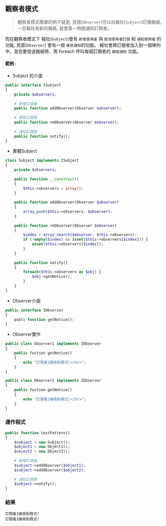 ## 觀察者模式
> 觀察者模式簡單的例子就是, 民眾(`Observer`)可以向報社(`Subject`)訂閱報紙, 一旦報社有新的報紙, 就會第一時間通知訂閱者。 
    
而在觀察者模式下 報社(`Subject`)會有 `新增使用者` 與 `取消使用者訂閱` 和 `通知使用者` 的功能,
民眾(`Observer`) 會有一個 `接收通知`的功能。
報社會將訂閱者加入到一個陣列中，並在要發送報紙時，用 foreach 呼叫每個訂閱者的 `接收通知` 功能。  
    
#### 範例 :
* Subject 的介面

```php
public interface ISubject
{
    private $observers;
    
    # 新增訂閱者
    public function addObserver(Observer $observer);
    
    # 移除訂閱者
    public function rmObserver(Observer $observer);
    
    # 通知訂閱者
    public function notify();
}
```
* 實體Subject    
```php
class Subject implements ISubject 
{
    private $observers;
    
    public function __construct() 
    {
        $this->observers = array();
    }
    
    public function addObserver(Observer $observer) 
    {
        array_push($this->observers, $observer);
    }
    
    public function rmObserver(Observer $observer) 
    {
        $index = array_search($observer, $this->observers);
        if (!empty($index) && isset($this->observers[$index])) {
            unset($this->observers[$index]);
        }
    }
    
    public function notify()
    {
        foreach($this->observers as $obj) {
            $obj->getNotice();
        }
    }
}
```

* Observer介面    
```php
public interface IObserver 
{
    publc function getNotice();
}
```

* Observer實作    
```php
public class Observer1 implements IObserver
{
    public fuction getNotice()
    {
        echo "訂閱者1接收到程式!</br>";
    }
}   
```
```php
public class Observer2 implements IObserver
{
    public fuction getNotice()
    {
        echo "訂閱者2接收到程式!</br>";
    }
}
```     
    
### 運作程式      
    
```php
public function testPattern()
{
    $subject = new Subject();
    $object1 = new Object1();
    $object2 = new Object2();
    
    # 新增訂閱者
    $subject->addObserver($object1);
    $subject->addObserver($object2);
    
    # 通知訂閱者
    $subject->notify();
}
```

### 結果
```
訂閱者1接收到程式!
訂閱者2接收到程式!
```